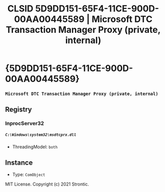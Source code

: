 ﻿---
title: "CLSID 5D9DD151-65F4-11CE-900D-00AA00445589 | Microsoft DTC Transaction Manager Proxy (private, internal)"
excerpt: What is COM-Object CLSID 5D9DD151-65F4-11CE-900D-00AA00445589?
---

# {5D9DD151-65F4-11CE-900D-00AA00445589}

### `Microsoft DTC Transaction Manager Proxy (private, internal)`

## Registry


### InprocServer32

##### `C:\Windows\system32\msdtcprx.dll`
* ThreadingModel: `both`

## Instance

* Type: `ComObject`

MIT License. Copyright (c) 2021 Strontic.


